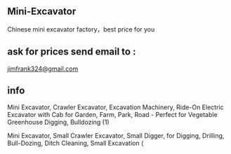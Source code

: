 ## Mini-Excavator
Chinese mini excavator factory，best price for you

## ask for prices send email to :

jimfrank324@gmail.com

## info

Mini Excavator, Crawler Excavator, Excavation Machinery, Ride-On Electric Excavator with Cab for Garden, Farm, Park, Road - Perfect for Vegetable Greenhouse Digging, Bulldozing (1)

Mini Excavator, Small Crawler Excavator, Small Digger, for Digging, Drilling, Bull-Dozing, Ditch Cleaning, Small Excavation (
